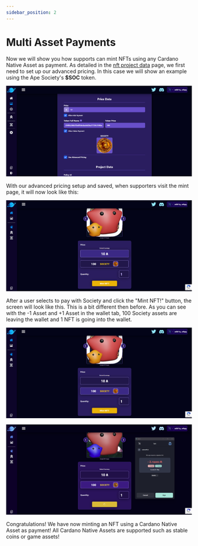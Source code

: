 ```yaml
---
sidebar_position: 2
---
```


# Multi Asset Payments

Now we will show you how supports can mint NFTs using any Cardano Native Asset as payment. As detailed in the [nft project data](/docs/nft-projects//create-nft-project/project-data.md) page, we first need to set up our advanced pricing. In this case we will show an example using the Ape Society's **$SOC** token.

![Price Setup](/img/nft-projects/mint-nfts/multi-asset-mints/price-setup.png)

With our advanced pricing setup and saved, when supporters visit the mint page, it will now look like this:

![Price choice 1](/img/nft-projects/mint-nfts/multi-asset-mints/price-choice-1.png)

After a user selects to pay with Society and click the "Mint NFT!" button, the screen will look like this. This is a bit different then before. As you can see with the -1 Asset and +1 Asset in the wallet tab, 100 Society assets are leaving the wallet and 1 NFT is going into the wallet.

![Price choice 2](/img/nft-projects/mint-nfts/multi-asset-mints/price-choice-2.png)

![Signing Transaction](/img/nft-projects/mint-nfts/multi-asset-mints/signing-tx.png)

Congratulations! We have now minting an NFT using a Cardano Native Asset as payment! All Cardano Native Assets are supported such as stable coins or game assets!
